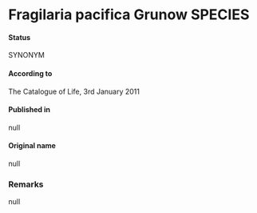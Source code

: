 Fragilaria pacifica Grunow SPECIES
=======

#### Status
SYNONYM

#### According to
The Catalogue of Life, 3rd January 2011

#### Published in
null

#### Original name
null

### Remarks
null